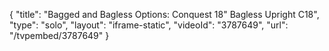 {
    "title": "Bagged and Bagless Options: Conquest 18\" Bagless Upright C18",
    "type": "solo",
    "layout": "iframe-static",
    "videoId": "3787649",
    "url": "\/tvpembed\/3787649"
}